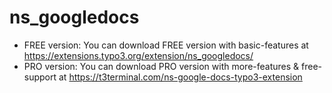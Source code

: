 # ns_googledocs

- FREE version: You can download FREE version with basic-features at https://extensions.typo3.org/extension/ns_googledocs/
- PRO version: You can download PRO version with more-features & free-support at https://t3terminal.com/ns-google-docs-typo3-extension
